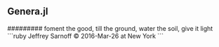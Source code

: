 <style>
social.div {
color:fff;
font-size: 20px;
}
</style>
## Genera.jl
<div class="social">
######### foment the good, till the ground, water the soil, give it light
</div>
```ruby
                                                       Jeffrey Sarnoff © 2016-Mar-26 at New York
```
